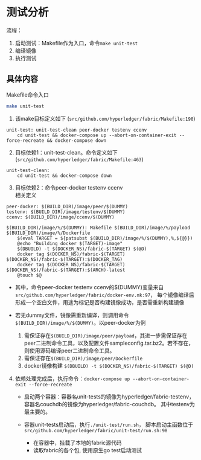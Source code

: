 # 测试分析

流程：
1. 启动测试：Makefile作为入口，命令`make unit-test`
1. 编译镜像
1. 执行测试


## 具体内容
Makefile命令入口
```bash
make unit-test 
```

1. 该make目标定义如下 (`src/github.com/hyperledger/fabric/Makefile:190`)
```
unit-test: unit-test-clean peer-docker testenv ccenv
	cd unit-test && docker-compose up --abort-on-container-exit --force-recreate && docker-compose down
```  

2. 目标依赖1：unit-test-clean。命令定义如下(`src/github.com/hyperledger/fabric/Makefile:463`)
```
unit-test-clean:
	cd unit-test && docker-compose down
```

3. 目标依赖2：命令peer-docker testenv ccenv  
相关定义
```
peer-docker: $(BUILD_DIR)/image/peer/$(DUMMY) 
testenv: $(BUILD_DIR)/image/testenv/$(DUMMY)
ccenv: $(BUILD_DIR)/image/ccenv/$(DUMMY)

$(BUILD_DIR)/image/%/$(DUMMY): Makefile $(BUILD_DIR)/image/%/payload $(BUILD_DIR)/image/%/Dockerfile
	$(eval TARGET = ${patsubst $(BUILD_DIR)/image/%/$(DUMMY),%,${@}})
	@echo "Building docker $(TARGET)-image"
	$(DBUILD) -t $(DOCKER_NS)/fabric-$(TARGET) $(@D)
	docker tag $(DOCKER_NS)/fabric-$(TARGET) $(DOCKER_NS)/fabric-$(TARGET):$(DOCKER_TAG)
	docker tag $(DOCKER_NS)/fabric-$(TARGET) $(DOCKER_NS)/fabric-$(TARGET):$(ARCH)-latest
	@touch $@

```
* 其中，命令peer-docker testenv ccenv的$(DUMMY)变量来自`src/github.com/hyperledger/fabric/docker-env.mk:97`，
  每个镜像编译后形成一个空白文件，用途为标记是否构建镜像成功，是否需重新构建镜像

* 若无dummy文件，镜像需重新编译，则调用命令`$(BUILD_DIR)/image/%/$(DUMMY)`。以peer-docker为例
    1. 需保证存在`$(BUILD_DIR)/image/peer/payload`，其进一步需保证存在
        peer二进制命令工具，以及配置文件sampleconfig.tar.bz2。若不存在，则使用源码编译peer二进制命令工具。
    1. 需保证存在`$(BUILD_DIR)/image/peer/Dockerfile`
    1. docker镜像构建 `$(DBUILD) -t $(DOCKER_NS)/fabric-$(TARGET) $(@D)`

4. 依赖处理完成后，执行命令：`docker-compose up --abort-on-container-exit --force-recreate`
    * 启动两个容器：容器名unit-tests的镜像为hyperledger/fabric-testenv，
    容器名couchdb的镜像为hyperledger/fabric-couchdb。 其中testenv为最主要的。
    
    * 容器unit-tests启动后，执行`./unit-test/run.sh`，
    脚本启动主函数位于`src/github.com/hyperledger/fabric/unit-test/run.sh:98`
        * 在容器中，挂载了本地的fabric源代码
        * 读取fabric的各个包, 使用原生go test启动测试
    